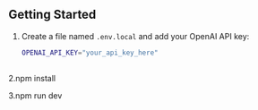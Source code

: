 

## Getting Started

1. Create a file named `.env.local` and add your OpenAI API key:
   ```bash
   OPENAI_API_KEY="your_api_key_here"
  
2.npm install

3.npm run dev




